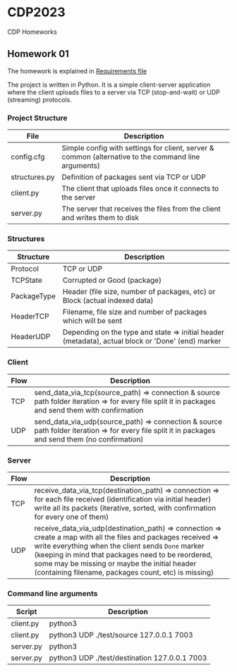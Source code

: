 # CDP2023
CDP Homeworks

## Homework 01
The homework is explained in [Requirements file](repo/blob/master/Homework01/docs/PCD_Homework1.pdf)

The project is written in Python. It is a simple client-server application where the client uploads files to a server via TCP (stop-and-wait) or UDP (streaming) protocols.

### Project Structure
File          | Description
------------- | -------------
config.cfg    | Simple config with settings for client, server & common (alternative to the command line arguments)
structures.py | Definition of packages sent via TCP or UDP
client.py     | The client that uploads files once it connects to the server
server.py     | The server that receives the files from the client and writes them to disk

### Structures
Structure     | Description
------------- | -------------
Protocol      | TCP or UDP
TCPState      | Corrupted or Good (package)
PackageType   | Header (file size, number of packages, etc) or Block (actual indexed data)
HeaderTCP     | Filename, file size and number of packages which will be sent
HeaderUDP     | Depending on the type and state => initial header (metadata), actual block or 'Done' (end) marker

### Client
Flow          | Description
------------- | -------------
TCP           | send_data_via_tcp(source_path) => connection & source path folder iteration => for every file split it in packages and send them with confirmation
UDP           | send_data_via_udp(source_path) => connection & source path folder iteration => for every file split it in packages and send them (no confirmation)

### Server
Flow          | Description
------------- | -------------
TCP           | receive_data_via_tcp(destination_path) => connection => for each file received (identification via initial header) write all its packets (iterative, sorted, with confirmation for every one of them)
UDP           | receive_data_via_udp(destination_path) => connection => create a map with all the files and packages received => write everything when the client sends `Done` marker (keeping in mind that packages need to be reordered, some may be missing or maybe the initial header (containing filename, packages count, etc) is missing)

### Command line arguments
Script        | Description
------------- | -------------
client.py     | python3 <protocol> <source folder> <ip> <port> 
client.py     | python3 UDP ./test/source 127.0.0.1 7003 
server.py     | python3 <protocol> <destination folder> <ip> <port> 
server.py     | python3 UDP ./test/destination 127.0.0.1 7003 
